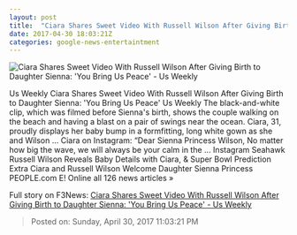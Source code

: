 ```yaml
---
layout: post
title:  "Ciara Shares Sweet Video With Russell Wilson After Giving Birth to Daughter Sienna: 'You Bring Us Peace' - Us Weekly"
date: 2017-04-30 18:03:21Z
categories: google-news-entertaintment
---
```


![Ciara Shares Sweet Video With Russell Wilson After Giving Birth to Daughter Sienna: 'You Bring Us Peace' - Us Weekly](http://img.usmagazine.com/social/gettyimages-645703262-edc2dcc3-10fe-42c2-8010-3b419ca2242a.jpg)

Us Weekly Ciara Shares Sweet Video With Russell Wilson After Giving Birth to Daughter Sienna: 'You Bring Us Peace' Us Weekly The black-and-white clip, which was filmed before Sienna's birth, shows the couple walking on the beach and having a blast on a pair of swings near the ocean. Ciara, 31, proudly displays her baby bump in a formfitting, long white gown as she and Wilson ... Ciara on Instagram: “Dear Sienna Princess Wilson, No matter how big the wave, we will always be your calm in the ... Instagram Seahawk Russell Wilson Reveals Baby Details with Ciara, & Super Bowl Prediction Extra Ciara and Russell Wilson Welcome Daughter Sienna Princess PEOPLE.com E! Online all 126 news articles »


Full story on F3News: [Ciara Shares Sweet Video With Russell Wilson After Giving Birth to Daughter Sienna: 'You Bring Us Peace' - Us Weekly](http://www.f3nws.com/n/hvazg)

> Posted on: Sunday, April 30, 2017 11:03:21 PM
